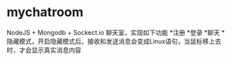 # mychatroom
NodeJS + Mongodb + Sockect.io 聊天室，实现如下功能
*注册
*登录
*聊天
*隐藏模式，开启隐藏模式后，接收和发送消息会变成Linux语句，当鼠标移上去时，才会显示真实消息内容
